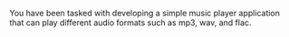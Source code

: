 You have been tasked with developing a simple music player application that can play different audio formats such as mp3, wav, and flac.